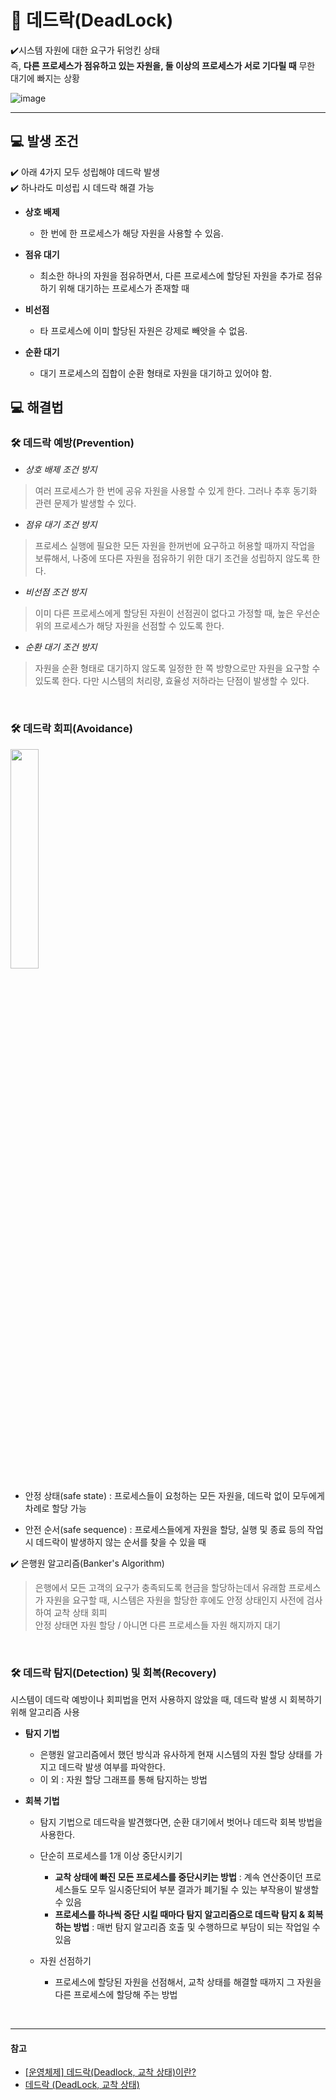 # 📌 데드락(DeadLock)

✔️시스템 자원에 대한 요구가 뒤엉킨 상태 <br>
즉, **다른 프로세스가 점유하고 있는 자원을, 둘 이상의 프로세스가 서로 기다릴 때**
무한 대기에 빠지는 상황

![image](https://user-images.githubusercontent.com/63834758/208817670-965166cb-f1c5-4d90-907c-3109fc28c640.png)



<hr>

## 💻 발생 조건

✔️ 아래 4가지 모두 성립해야 데드락 발생 <br>
✔️ 하나라도 미성립 시 데드락 해결 가능

- **상호 배제**

  - 한 번에 한 프로세스가 해당 자원을 사용할 수 있음.
   

- **점유 대기**

  - 최소한 하나의 자원을 점유하면서, 다른 프로세스에 할당된 자원을 추가로 점유하기 위해 대기하는 프로세스가 존재할 때
   

- **비선점**

  - 타 프로세스에 이미 할당된 자원은 강제로 빼앗을 수 없음.
   

- **순환 대기**

  - 대기 프로세스의 집합이 순환 형태로 자원을 대기하고 있어야 함.




## 💻 해결법

### 🛠 데드락 예방(Prevention)


- _상호 배제 조건 방지_

> 여러 프로세스가 한 번에 공유 자원을 사용할 수 있게 한다.
> 그러나 추후 동기화 관련 문제가 발생할 수 있다.



- _점유 대기 조건 방지_

> 프로세스 실행에 필요한 모든 자원을 한꺼번에 요구하고 허용할 때까지 작업을 보류해서, 
> 나중에 또다른 자원을 점유하기 위한 대기 조건을 성립하지 않도록 한다.



- _비선점 조건 방지_

> 이미 다른 프로세스에게 할당된 자원이 선점권이 없다고 가정할 때, 
> 높은 우선순위의 프로세스가 해당 자원을 선점할 수 있도록 한다.



- _순환 대기 조건 방지_

> 자원을 순환 형태로 대기하지 않도록 일정한 한 쪽 방향으로만 자원을 요구할 수 있도록 한다.
> 다만 시스템의 처리량, 효율성 저하라는 단점이 발생할 수 있다.


<br>



### 🛠 데드락 회피(Avoidance)


<img src="https://user-images.githubusercontent.com/63834758/208813930-da3eeede-88b7-4bee-ac44-c9303ff563e0.png" width="30%" height="30%">



- 안정 상태(safe state) : 
프로세스들이 요청하는 모든 자원을, 
데드락 없이 모두에게 차례로 할당 가능

- 안전 순서(safe sequence) :
프로세스들에게 자원을 할당, 실행 및 종료 등의 작업 시
데드락이 발생하지 않는 순서를 찾을 수 있을 때



✔️ 은행원 알고리즘(Banker's Algorithm)
> 은행에서 모든 고객의 요구가 충족되도록 현금을 할당하는데서 유래함
> 프로세스가 자원을 요구할 때, 시스템은 자원을 할당한 후에도 안정 상태인지 사전에 검사하여 교착 상태 회피<br>
> 안정 상태면 자원 할당 / 아니면 다른 프로세스들 자원 해지까지 대기



<br>



### 🛠 데드락 탐지(Detection) 및 회복(Recovery)
시스템이 데드락 예방이나 회피법을 먼저 사용하지 않았을 때,
데드락 발생 시 회복하기 위해 알고리즘 사용

- **탐지 기법**
   - 은행원 알고리즘에서 했던 방식과 유사하게 현재 시스템의 자원 할당 상태를 가지고
     데드락 발생 여부를 파악한다.
   - 이 외 : 자원 할당 그래프를 통해 탐지하는 방법

- **회복 기법**
   - 탐지 기법으로 데드락을 발견했다면, 순환 대기에서 벗어나 데드락 회복 방법을 사용한다.

   - 단순히 프로세스를 1개 이상 중단시키기
      - **교착 상태에 빠진 모든 프로세스를 중단시키는 방법** : 계속 연산중이던 프로세스들도 모두 일시중단되어 부분 결과가 폐기될 수 있는 부작용이 발생할 수 있음
      - **프로세스를 하나씩 중단 시킬 때마다 탐지 알고리즘으로 데드락 탐지 & 회복하는 방법** : 매번 탐지 알고리즘 호출 및 수행하므로 부담이 되는 작업일 수 있음

   - 자원 선점하기
      - 프로세스에 할당된 자원을 선점해서, 교착 상태를 해결할 때까지 그 자원을 다른 프로세스에 할당해 주는 방법

<br>


<hr>

#### 참고

- [[운영체제] 데드락(Deadlock, 교착 상태)이란?](https://chanhuiseok.github.io/posts/cs-2/)
- [데드락 (DeadLock, 교착 상태)](https://gyoogle.dev/blog/computer-science/operating-system/DeadLock.html)

